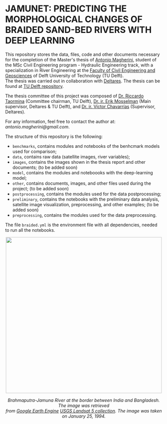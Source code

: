 # JAMUNET: PREDICTING THE MORPHOLOGICAL CHANGES OF BRAIDED SAND-BED RIVERS WITH DEEP LEARNING

This repository stores the data, files, code and other documents necessary for the completion of the Master's thesis of [Antonio Magherini](https://nl.linkedin.com/in/antonio-magherini-4349b2229),
student of the MSc Civil Engineering program - Hydraulic Engineering track, with a specialization in River Engineering 
at the [Faculty of Civil Engineering and Geosciences](https://www.tudelft.nl/citg) of Delft University of Technology (TU Delft).
\
The thesis was carried out in collaboration with [Deltares](https://www.deltares.nl/en). The thesis can be found at [TU Delft repository](https://repository.tudelft.nl/record/uuid:38ea0798-dd3d-4be2-b937-b80621957348).

The thesis committee of this project was composed of [Dr. Riccardo Taormina](https://www.tudelft.nl/citg/over-faculteit/afdelingen/watermanagement/medewerker/universitair-docent-onderwijzer/dr-riccardo-taormina) (Committee chairman, TU Delft), [Dr. ir. Erik Mosselman](https://www.deltares.nl/en/expertise/our-people/erik-mosselman) (Main supervisor, Deltares & TU Delft), and [Dr. ir. Víctor Chavarrías](https://www.deltares.nl/en/expertise/our-people/victor-chavarrias) (Supervisor, Deltares).

For any information, feel free to contact the author at: _antonio.magherini@gmail.com_.

The structure of this repository is the following:
- <code>benchmarks</code>, contains modules and notebooks of the benhcmark models used for comparison;
- <code>data</code>, contains raw data (satellite images, river variables);
- <code>images</code>, contains the images shown in the thesis report and other documents; (to be added soon)
- <code>model</code>, contains the modules and noteboooks with the deep-learning model;
- <code>other</code>, contains documents, images, and other files used during the project; (to be added soon)
- <code>postprocessing</code>, contains the modules used for the data postprocessing;
- <code>preliminary</code>, contains the notebooks with the preliminary data analysis, satellite image visualization, preprocessing, and other examples; (to be added soon)
- <code>preprocessing</code>, contains the modules used for the data preprocessing.

The file <code>braided.yml</code> is the environment file with all dependencies, needed to run all the notebooks.

<p align="center" style="margin-top: 1px;">
    <!-- <img src="images\jamuna_narrow_.png" alt>  -->
    <img src=".\images\1994-01-25.png" width="500"> 
</p>

<p align="center">
    <!-- <em>Jamuna River. Image taken from <a href="https://earth.google.com/web/@24.90919263,90.84277199,340.42882201a,979110.75147048d,35y,-0h,0t,0r/data=OgMKATA">Google Earth</a></em> -->
    <em>Brahmaputra-Jamuna River at the border between India and Bangladesh. The image was retrieved<br>from <a href="https://earthengine.google.com/">Google Earth Engine</a> <a href="https://developers.google.com/earth-engine/datasets/catalog/LANDSAT_LT05_C02_T1_L2">USGS Landsat 5 collection</a>. The image was taken on January 25, 1994.</em>
</p>
